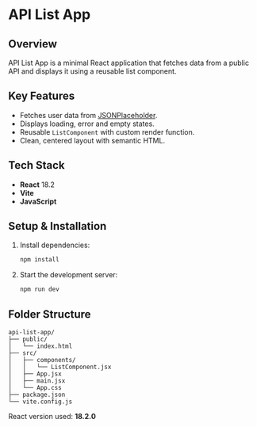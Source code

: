 # API List App

## Overview
API List App is a minimal React application that fetches data from a public API and displays it using a reusable list component.

## Key Features
- Fetches user data from [JSONPlaceholder](https://jsonplaceholder.typicode.com/users).
- Displays loading, error and empty states.
- Reusable `ListComponent` with custom render function.
- Clean, centered layout with semantic HTML.

## Tech Stack
- **React** 18.2
- **Vite**
- **JavaScript**

## Setup & Installation
1. Install dependencies:
   ```bash
   npm install
   ```
2. Start the development server:
   ```bash
   npm run dev
   ```

## Folder Structure
```
api-list-app/
├── public/
│   └── index.html
├── src/
│   ├── components/
│   │   └── ListComponent.jsx
│   ├── App.jsx
│   ├── main.jsx
│   └── App.css
├── package.json
└── vite.config.js
```

React version used: **18.2.0**

<!-- Screenshot Placeholder -->
